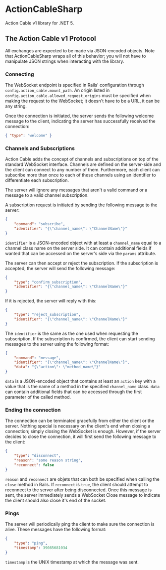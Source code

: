 # ActionCableSharp
Action Cable v1 library for .NET 5.

## The Action Cable v1 Protocol
All exchanges are expected to be made via JSON-encoded objects. Note that ActionCableSharp wraps all of this behavior; you will not have to manipulate JSON strings when interacting with the library.

### Connecting
The WebSocket endpoint is specified in Rails' configuration through `config.action_cable.mount_path`. An origin listed in `config.action_cable.allowed_request_origins` must be specified when making the request to the WebSocket; it doesn't have to be a URL, it can be any string.

Once the connection is initiated, the server sends the following welcome message to the client, indicating the server has successfully received the connection:

```json
{ "type": "welcome" }
```

### Channels and Subscriptions
Action Cable adds the concept of channels and subscriptions on top of the standard WebSocket interface. Channels are defined on the server-side and the client can connect to any number of them. Furthermore, each client can subscribe more than once to each of these channels using an identifier to differentiate each subscription.

The server will ignore any messages that aren't a valid command or a message to a valid channel subscription.

A subscription request is initiated by sending the following message to the server:

```json
{
    "command": "subscribe",
    "identifier": "{\"channel_name\": \"ChannelName\"}"
}
```

`identifier` is a JSON-encoded object with at least a `channel_name` equal to a channel class name on the server side. It can contain additional fields if wanted that can be accessed on the server's side via the `params` attribute.

The server can then accept or reject the subscription. If the subscription is accepted, the server will send the following message:

```json
{
    "type": "confirm_subscription",
    "identifier": "{\"channel_name\": \"ChannelName\"}"
}
```

If it is rejected, the server will reply with this:
```json
{
    "type": "reject_subscription",
    "identifier": "{\"channel_name\": \"ChannelName\"}"
}
```

The `identifier` is the same as the one used when requesting the subscription. If the subscription is confirmed, the client can start sending messages to the server using the following format:

```json
{
    "command": "message",
    "identifier": "{\"channel_name\": \"ChannelName\"}",
    "data": "{\"action\": \"method_name\"}"
}
```

`data` is a JSON-encoded object that contains at least an `action` key with a value that is the name of a method in the specified `channel_name` class. `data` can contain additional fields that can be accessed through the first parameter of the called method.

### Ending the connection
The connection can be terminated gracefully from either the client or the server. Nothing special is necessary on the client's end when closing a connection; simply closing the WebSocket is enough. However, if the server decides to close the connection, it will first send the following message to the client:

```json
{
    "type": "disconnect",
    "reason": "some reason string",
    "reconnect": false
}
```

`reason` and `reconnect` are objets that can both be specified when calling the `close` method in Rails. If `reconnect` is `true`, the client should attempt to reconnect to the server after being disconnected. Once this message is sent, the server immediately sends a WebSocket Close message to indicate the client should also close it's end of the socket.

### Pings
The server will periodically ping the client to make sure the connection is alive. These messages have the following format:

```json
{
    "type": "ping",
    "timestamp": 39085681034
}
```

`timestamp` is the UNIX timestamp at which the message was sent.